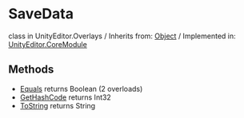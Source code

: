 # SaveData
class in UnityEditor.Overlays
 / Inherits from: <a href="https://docs.unity3d.com/6000.0/Documentation/ScriptReference/Object.html">Object</a> / Implemented in: <a href="https://docs.unity3d.com/6000.0/Documentation/ScriptReference/UnityEditor.CoreModule.html">UnityEditor.CoreModule</a>
## Methods
- <a href="https://docs.unity3d.com/6000.0/Documentation/ScriptReference/SaveData.Equals.html">Equals</a> returns Boolean (2 overloads)
- <a href="https://docs.unity3d.com/6000.0/Documentation/ScriptReference/SaveData.GetHashCode.html">GetHashCode</a> returns Int32
- <a href="https://docs.unity3d.com/6000.0/Documentation/ScriptReference/SaveData.ToString.html">ToString</a> returns String
